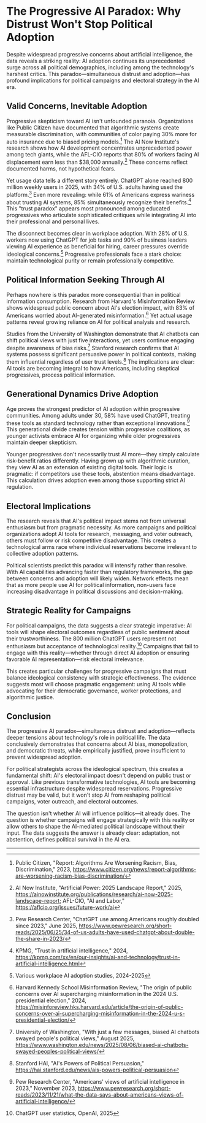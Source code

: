 # The Progressive AI Paradox: Why Distrust Won't Stop Political Adoption

Despite widespread progressive concerns about artificial intelligence, the data reveals a striking reality: AI adoption continues its unprecedented surge across all political demographics, including among the technology's harshest critics. This paradox—simultaneous distrust and adoption—has profound implications for political campaigns and electoral strategy in the AI era.

## Valid Concerns, Inevitable Adoption

Progressive skepticism toward AI isn't unfounded paranoia. Organizations like Public Citizen have documented that algorithmic systems create measurable discrimination, with communities of color paying 30% more for auto insurance due to biased pricing models.[^1] The AI Now Institute's research shows how AI development concentrates unprecedented power among tech giants, while the AFL-CIO reports that 80% of workers facing AI displacement earn less than $38,000 annually.[^2] These concerns reflect documented harms, not hypothetical fears.

Yet usage data tells a different story entirely. ChatGPT alone reached 800 million weekly users in 2025, with 34% of U.S. adults having used the platform.[^3] Even more revealing: while 61% of Americans express wariness about trusting AI systems, 85% simultaneously recognize their benefits.[^4] This "trust paradox" appears most pronounced among educated progressives who articulate sophisticated critiques while integrating AI into their professional and personal lives.

The disconnect becomes clear in workplace adoption. With 28% of U.S. workers now using ChatGPT for job tasks and 90% of business leaders viewing AI experience as beneficial for hiring, career pressures override ideological concerns.[^5] Progressive professionals face a stark choice: maintain technological purity or remain professionally competitive.

## Political Information Seeking Through AI

Perhaps nowhere is this paradox more consequential than in political information consumption. Research from Harvard's Misinformation Review shows widespread public concern about AI's election impact, with 83% of Americans worried about AI-generated misinformation.[^6] Yet actual usage patterns reveal growing reliance on AI for political analysis and research.

Studies from the University of Washington demonstrate that AI chatbots can shift political views with just five interactions, yet users continue engaging despite awareness of bias risks.[^7] Stanford research confirms that AI systems possess significant persuasive power in political contexts, making them influential regardless of user trust levels.[^8] The implications are clear: AI tools are becoming integral to how Americans, including skeptical progressives, process political information.

## Generational Dynamics Drive Adoption

Age proves the strongest predictor of AI adoption within progressive communities. Among adults under 30, 58% have used ChatGPT, treating these tools as standard technology rather than exceptional innovations.[^9] This generational divide creates tension within progressive coalitions, as younger activists embrace AI for organizing while older progressives maintain deeper skepticism.

Younger progressives don't necessarily trust AI more—they simply calculate risk-benefit ratios differently. Having grown up with algorithmic curation, they view AI as an extension of existing digital tools. Their logic is pragmatic: if competitors use these tools, abstention means disadvantage. This calculation drives adoption even among those supporting strict AI regulation.

## Electoral Implications

The research reveals that AI's political impact stems not from universal enthusiasm but from pragmatic necessity. As more campaigns and political organizations adopt AI tools for research, messaging, and voter outreach, others must follow or risk competitive disadvantage. This creates a technological arms race where individual reservations become irrelevant to collective adoption patterns.

Political scientists predict this paradox will intensify rather than resolve. With AI capabilities advancing faster than regulatory frameworks, the gap between concerns and adoption will likely widen. Network effects mean that as more people use AI for political information, non-users face increasing disadvantage in political discussions and decision-making.

## Strategic Reality for Campaigns

For political campaigns, the data suggests a clear strategic imperative: AI tools will shape electoral outcomes regardless of public sentiment about their trustworthiness. The 800 million ChatGPT users represent not enthusiasm but acceptance of technological reality.[^10] Campaigns that fail to engage with this reality—whether through direct AI adoption or ensuring favorable AI representation—risk electoral irrelevance.

This creates particular challenges for progressive campaigns that must balance ideological consistency with strategic effectiveness. The evidence suggests most will choose pragmatic engagement: using AI tools while advocating for their democratic governance, worker protections, and algorithmic justice.

## Conclusion

The progressive AI paradox—simultaneous distrust and adoption—reflects deeper tensions about technology's role in political life. The data conclusively demonstrates that concerns about AI bias, monopolization, and democratic threats, while empirically justified, prove insufficient to prevent widespread adoption.

For political strategists across the ideological spectrum, this creates a fundamental shift: AI's electoral impact doesn't depend on public trust or approval. Like previous transformative technologies, AI tools are becoming essential infrastructure despite widespread reservations. Progressive distrust may be valid, but it won't stop AI from reshaping political campaigns, voter outreach, and electoral outcomes.

The question isn't whether AI will influence politics—it already does. The question is whether campaigns will engage strategically with this reality or allow others to shape the AI-mediated political landscape without their input. The data suggests the answer is already clear: adaptation, not abstention, defines political survival in the AI era.

---

[^1]: Public Citizen, "Report: Algorithms Are Worsening Racism, Bias, Discrimination," 2023, https://www.citizen.org/news/report-algorithms-are-worsening-racism-bias-discrimination/

[^2]: AI Now Institute, "Artificial Power: 2025 Landscape Report," 2025, https://ainowinstitute.org/publications/research/ai-now-2025-landscape-report; AFL-CIO, "AI and Labor," https://aflcio.org/issues/future-work/ai

[^3]: Pew Research Center, "ChatGPT use among Americans roughly doubled since 2023," June 2025, https://www.pewresearch.org/short-reads/2025/06/25/34-of-us-adults-have-used-chatgpt-about-double-the-share-in-2023/

[^4]: KPMG, "Trust in artificial intelligence," 2024, https://kpmg.com/xx/en/our-insights/ai-and-technology/trust-in-artificial-intelligence.html

[^5]: Various workplace AI adoption studies, 2024-2025

[^6]: Harvard Kennedy School Misinformation Review, "The origin of public concerns over AI supercharging misinformation in the 2024 U.S. presidential election," 2024, https://misinforeview.hks.harvard.edu/article/the-origin-of-public-concerns-over-ai-supercharging-misinformation-in-the-2024-u-s-presidential-election/

[^7]: University of Washington, "With just a few messages, biased AI chatbots swayed people's political views," August 2025, https://www.washington.edu/news/2025/08/06/biased-ai-chatbots-swayed-peoples-political-views/

[^8]: Stanford HAI, "AI's Powers of Political Persuasion," https://hai.stanford.edu/news/ais-powers-political-persuasion

[^9]: Pew Research Center, "Americans' views of artificial intelligence in 2023," November 2023, https://www.pewresearch.org/short-reads/2023/11/21/what-the-data-says-about-americans-views-of-artificial-intelligence/

[^10]: ChatGPT user statistics, OpenAI, 2025

